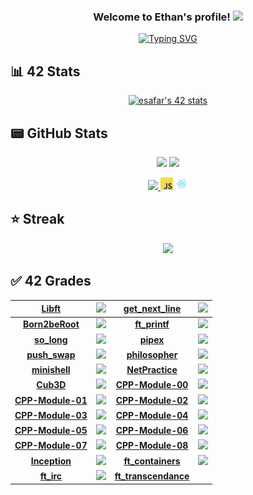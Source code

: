 <h3 align="center">
  Welcome to Ethan's profile!
  <img src="https://media.giphy.com/media/hvRJCLFzcasrR4ia7z/giphy.gif" width="28">
</h3>

<p align="center">
	<a href="https://git.io/typing-svg"><img src="https://readme-typing-svg.herokuapp.com?color=FF073B&center=true&lines=Full+Stack+Web+Developer;Experienced+In+UI%2FUX+Designer;Interested+in+Blockchain+Techology" alt="Typing SVG" />
	</a>
</p>

## :bar_chart: 42 Stats
<p align="center">
	<a href="https://github.com/JaeSeoKim/badge42"><img src="https://badge42.vercel.app/api/v2/cl6l739qg00490gialxmtgsrk/stats?cursusId=21&coalitionId=45" alt="esafar's 42 stats" /></a>
</p>

## 📟 GitHub Stats  
<p align="center">
	<img width="50%" src="https://github-readme-stats.vercel.app/api?username=ethan0905&show_icons=true&theme=dark" />
	<a href="https://github.com/anuraghazra/github-readme-stats">
  		<img width="41.8%" src="https://github-readme-stats.vercel.app/api/top-langs/?username=ethan0905&layout=compact&theme=dark" />
	</a>
</p>

<p align="center">
	<a href="https://linkedin.com/in/ethan-safar">
		<img src="https://img.shields.io/badge/LinkedIn-0077B5?style=for-the-badge&logo=linkedin&logoColor=white">
	</a>
	<a>
		<code><img height="20" alt="javascript" src="https://raw.githubusercontent.com/github/explore/80688e429a7d4ef2fca1e82350fe8e3517d3494d/topics/javascript/javascript.png"></code>
	<code><img height="20" alt="react" src="https://raw.githubusercontent.com/github/explore/80688e429a7d4ef2fca1e82350fe8e3517d3494d/topics/react/react.png"></code>
	</a>
</p>

## ⭐ Streak

<p align="center">
	<a href="https://git.io/streak-stats">
		<img width="50%" src="http://github-readme-streak-stats.herokuapp.com?user=ethan0905&theme=highcontrast&date_format=j%20M%5B%20Y%5D">
	</a>
</p>

## :white_check_mark: 42 Grades  

| **[Libft](https://github.com/ethan0905/Libft)** | <img src="https://badge42.vercel.app/api/v2/cl6l739qg00490gialxmtgsrk/project/2177512"/> | **[get_next_line](https://github.com/ethan0905/get_next_line)** | <img src="https://badge42.vercel.app/api/v2/cl6l739qg00490gialxmtgsrk/project/2191489"/> |
| :------------: | :------------: | :------------: | :------------: |
| **[Born2beRoot]()** | <img src="https://badge42.vercel.app/api/v2/cl6l739qg00490gialxmtgsrk/project/2202762"/> | **[ft_printf](https://github.com/ethan0905/ft_printf)** | <img src="https://badge42.vercel.app/api/v2/cl6l739qg00490gialxmtgsrk/project/2244897"/> |
| **[so_long](https://github.com/ethan0905/so_long)** | <img src="https://badge42.vercel.app/api/v2/cl6l739qg00490gialxmtgsrk/project/2392663"/> | **[pipex](https://github.com/ethan0905/pipex)** | <img src="https://badge42.vercel.app/api/v2/cl6l739qg00490gialxmtgsrk/project/2440740"/> | 
| **[push_swap](https://github.com/ethan0905/push_swap)** | <img src="https://badge42.vercel.app/api/v2/cl6l739qg00490gialxmtgsrk/project/2346756"/> | **[philosopher](https://github.com/ethan0905/philosopher)** | <img src="https://badge42.vercel.app/api/v2/cl6l739qg00490gialxmtgsrk/project/2464664"/> | 
| **[minishell](https://github.com/ethan0905/minishell)** | <img src="https://badge42.vercel.app/api/v2/cl6l739qg00490gialxmtgsrk/project/2490871"/> | **[NetPractice]()** | <img src="https://badge42.vercel.app/api/v2/cl6l739qg00490gialxmtgsrk/project/2626347"/> |
| **[Cub3D](https://github.com/ethan0905/cub3d)** | <img src="https://badge42.vercel.app/api/v2/cl6l739qg00490gialxmtgsrk/project/2633262"/> | **[CPP-Module-00](https://github.com/ethan0905/CPP-Module-00)** | <img src="https://badge42.vercel.app/api/v2/cl6l739qg00490gialxmtgsrk/project/2639017"/> |
| **[CPP-Module-01](https://github.com/ethan0905/CPP-Module-01)** | <img src="https://badge42.vercel.app/api/v2/cl6l739qg00490gialxmtgsrk/project/2693159"/> | **[CPP-Module-02](https://github.com/ethan0905/CPP-Module-02)** | <img src="https://badge42.vercel.app/api/v2/cl6l739qg00490gialxmtgsrk/project/2693505"/> |
| **[CPP-Module-03](https://github.com/ethan0905/CPP-Module-03)** | <img src="https://badge42.vercel.app/api/v2/cl6l739qg00490gialxmtgsrk/project/2695137"/> | **[CPP-Module-04](https://github.com/ethan0905/CPP-Module-04)** | <img src="https://badge42.vercel.app/api/v2/cl6l739qg00490gialxmtgsrk/project/2695137"/> |
| **[CPP-Module-05](https://github.com/ethan0905/CPP-Module-05)** | <img src="https://badge42.vercel.app/api/v2/cl6l739qg00490gialxmtgsrk/project/2700616"/> | **[CPP-Module-06](https://github.com/ethan0905/CPP-Module-06)** | <img src="https://badge42.vercel.app/api/v2/cl6l739qg00490gialxmtgsrk/project/2713844"/> |
| **[CPP-Module-07](https://github.com/ethan0905/CPP-Module-07)** | <img src="https://badge42.vercel.app/api/v2/cl6l739qg00490gialxmtgsrk/project/2714402"/> | **[CPP-Module-08](https://github.com/ethan0905/CPP-Module-08)** | <img src="https://badge42.vercel.app/api/v2/cl6l739qg00490gialxmtgsrk/project/2714679"/> |
| **[Inception](https://github.com/ethan0905/Inception)** | <img src="https://badge42.vercel.app/api/v2/cl6l739qg00490gialxmtgsrk/project/2823952"/> | **[ft_containers](https://github.com/ethan0905/ft_containers)** | <img src="https://badge42.vercel.app/api/v2/cl6l739qg00490gialxmtgsrk/project/2852806"/> |
| **[ft_irc](https://github.com/ethan0905/ft_irc)** | <img src="https://badge42.vercel.app/api/v2/cl6l739qg00490gialxmtgsrk/project/2901513"/> | **[ft_transcendance](https://github.com/ethan0905/ft_transcendance)** | |
